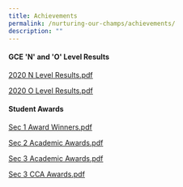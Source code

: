 ```yaml
---
title: Achievements
permalink: /nurturing-our-champs/achievements/
description: ""
---
```

<h4><strong>GCE 'N' and 'O' Level Results</strong></h4>
<p><a href="/files/2020%20N%20Level%20Results%20For%20Sharing.pdf" target=""><u>2020 N Level Results.pdf</u></a></p>
<p><a href="/files/2020%20O%20Level%20Results%20For%20Sharing.pdf" target=""><u>2020 O Level Results.pdf</u></a></p>
<h4><strong>Student Awards</strong></h4>
<p><u><a href="/files/Sec%201%20Award%20Winners%208%20April.pdf">Sec 1 Award Winners.pdf</a><br /></u></p>
<p><u><a href="/files/Sec%202%20Academic%20Awards.pdf">Sec 2 Academic Awards.pdf</a><br /></u></p>
<p><a href="/files/Sec%203%20Academic%20Awards.pdf"><u>Sec 3 Academic Awards.pdf</u></a></p>
<p><a href="/files/Sec%203%20CCA%20Awards.pdf"><u>Sec 3 CCA Awards.pdf</u></a></p>